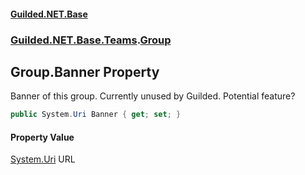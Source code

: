 #### [Guilded.NET.Base](Guilded_NET_Base.md 'Guilded.NET.Base')
### [Guilded.NET.Base.Teams](Guilded_NET_Base.md#Guilded_NET_Base_Teams 'Guilded.NET.Base.Teams').[Group](Group.md 'Guilded.NET.Base.Teams.Group')
## Group.Banner Property
Banner of this group. Currently unused by Guilded. Potential feature?  
```csharp
public System.Uri Banner { get; set; }
```
#### Property Value
[System.Uri](https://docs.microsoft.com/en-us/dotnet/api/System.Uri 'System.Uri')
URL
